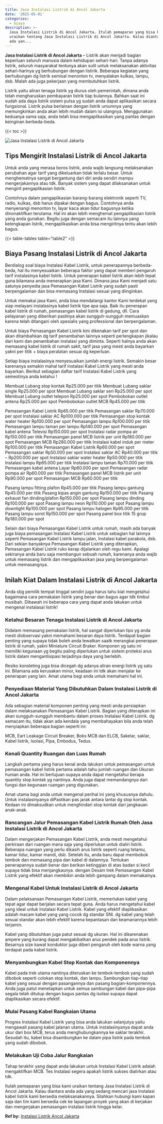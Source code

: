 ```yaml
---
title: Jasa Instalasi Listrik di Ancol Jakarta
date: '2025-05-01'
categories:
  - biaya
description: >-
  Jasa Instalasi Listrik di Ancol Jakarta. Itulah pemaparan yang bisa kami
  uraikan tentang Jasa Instalasi Listrik di Ancol Jakarta. Kalau diantara anda
  ada yan...
---
```


**Jasa Instalasi Listrik di Ancol Jakarta** – Listrik akan menjadi bagian keperluan seluruh manusia dalam kehidupan sehari-hari. Tanpa adanya listrik, seluruh masyarakat tentunya akan sulit untuk melaksanakan aktivitas sehari-harinya yg berhubungan dengan listirik. Beberapa kegiatan yang berhubungan dg listrik semisal menonton tv, menyalakan kulkas, lampu, dsb. Malah ada juga pekerjaan yang membutuhkan listrik.

Listrik yaitu aliran tenaga listrik yg diurus oleh pemerintah, dimana anda telah mengharuskan pembayaran listrik tiap bulannya. Bahkan saat ini sudah ada daya listrik sistem pulsa yg sudah anda dapat aplikasikan secara fungsional. Listrik pulsa berlainan dengan listrik umumnya yang memungkinkan anda akan lebih mudah dalam isi ulangnya. Menggunakan keduanya sama saja, anda telah bisa mengaplikasikan yang pantas dengan keinginan berbeda-beda.

{{< toc >}}

![Jasa Instalasi Listrik di Ancol Jakarta](/images/instalasi-listrik-murah04.png)

## Tips Mengirit Instalasi Listrik di Ancol Jakarta

Untuk anda yang merasa boros listrik, anda wajib langsung melaksanakan perubahan agar tarif yang dikeluarkan tidak terlalu besar. Untuk menghematnya sangat bergantung dari diri anda sendiri mampu mengerjakannya atau tdk. Banyak sistem yang dapat dilaksanakan untuk mengirit pengaplikasian listrik.

Contohnya dalam pengaplikasian barang-barang elektronik seperti TV, radio, kulkas, dsb harus dipakai dengan bagus. Contohnya anda menyenangi menonton tv, layar kaca akan tidur bagusnya ketika dinonaktifkan terutama. Hal ini akan lebih menghemat pengaplikasian listrik yang anda gunakan. Begitu juga dengan semacam itu lainnya yang kelengkapan listrik, mengaplikasikan anda bisa mengiritnya tentu akan lebih bagus.

{{< table-tables table="table2" >}}

## Biaya Pasang Instalasi Listrik di Ancol Jakarta

Berdialog soal biaya Instalasi Kabel Listrik, untuk penerapannya berbeda-beda, hal itu menyesuaikan beberapa faktor yang dapat memberi pengaruh tarif instalasinya kabel listrik. Untuk penerapan kabel listrik akan lebih tepat guna bilamana anda menerapkan jasa Kami. Dimana jasa Kami menjadi satu satunya penyedia jasa Pemasangan Kabel Listrik yang sudah pasti berpengalaman dan bisa memasang Instalasi sesuai yang diinginkan.

Untuk memakai jasa Kami, anda bisa mendatangi kantor Kami terdekat yang siap melayani instalasinya kabel listrik tipe apa saja. Baik itu penerapan kabel listrik di rumah, pemasangan kabel listrik di gedung, dll. Cara pelayanan yang diberikan pastinya akan sungguh-sungguh memuaskan karena telah ditangani oleh spesialis yang professional dan berpengalaman.

Untuk biaya Pemasangan Kabel Listrik kini dikenakan tarif per spot dan akan ditambahkan dg tarif penambahan lainnya seperti perlengkapan jikalau dari kami dan penambahan instalasi yang diminta. Seperti halnya anda akan memasang kabel listrik di rumah sakit, tarif jasa yang mesti anda bayarkan yakni per titik + biaya peralatan sesuai dg keperluan.

Setiap biaya instalasinya menyesuaikan jumlah energi listrik. Semakin besar karenanya semakin mahal tarif instalasi Kabel Listrik yang mesti anda bayarkan. Berikut sebagian daftar tarif Instalasi Kabel Listrik yang semestinya anda ketahui !

Membuat Lubang stop kontak Rp25.000 per titik Membuat Lubang saklar single Rp25.000 per spot Membuat Lubang saklar seri Rp25.000 per spot Membuat Lubang outlet telepon Rp25.000 per spot Pembobokan outlet antena Rp25.000 per spot Pembobokan outlet MCB Rp45.000 per titik

Pemasangan Kabel Listrik Rp65.000 per titik Pemasangan saklar Rp70.000 per spot Instalasi saklar AC Rp100.000 per titik Pemasangan stop kontak water heater Rp100.000 per spot Pemasangan lampu Rp100.000 per titik Pemasangan lampu taman per lampu Rp140.000 per spot Pemasangan kabel antena Televisi Rp150.000 per spot Instalasi radar pompa air Rp150.000 per titik Pemasangan panel MCB listrik per unit Rp180.000 per spot Pemasangan MCB Rp280.000 per titik Instalasi kabel induk per meter Rp100.000 per titik Pemasangan Kabel Listrik Rp60.000 per spot Pemasangan saklar Rp50.000 per spot Instalasi saklar AC Rp40.000 per titik – Rp200.000 per spot Instalasi saklar water heater Rp50.000 per titik Instalasi lampu Rp65.000 per titik Instalasi lampu taman Rp70.000 per titik Pemasangan kabel antena Layar Rp60.000 per spot Pemasangan radar pompa air Rp60.000 per titik Pemasangan panel MCB listrik per unit Rp90.000 per spot Pemasangan MCB Rp60.000 per titik

Pasang lampu fitting plafon Rp45.000 per titik Pasang lampu gantung Rp45.000 per titik Pasang kipas angin gantung Rp150.000 per titik Pasang exhaust fan dinding/plafon Rp150.000 per spot Pasang lampu dinding Rp100.000 per spot Pasang lampu neon Rp110.000 per spot Pasang lampu downlight Rp100.000 per spot Pasang lampu halogen Rp95.000 per titik Pasang lampu sorot Rp150.000 per spot Pasang panel box titik 15 grup Rp180.000 per spot

Selain dari biaya Pemasangan Kabel Listrik untuk rumah, masih ada banyak juga biaya pemasangan Instalasi Kabel Listrik untuk sebagian hal lainnya seperti Pemasangan Kabel Listrik lampu jalan, Instalasi kabel parabola, dsb. Dari sekian banyaknya Pemasangan Kabel Listrik yang diterapkan, Pemasangan Kabel Listrik ruko kerap dijalankan oleh regu kami. Apalagi sekiranya anda baru saja membangun sebuah rumah, karenanya anda wajib untuk memasang listrik dan mengaplikasikan jasa yang berpengalaman untuk memasangnya.

## Inilah Kiat Dalam Instalasi Listrik di Ancol Jakarta


Anda sbg pemilik tempat tinggal sendiri juga harus tahu kiat mengetahui bagaimana cara pemakaian listrik yang benar dan bagus agar tdk timbul musibah. Dibawah ini beberapa cara yang dapat anda lakukan untuk mengenal instalasai listrik!

### Ketahui Besaran Tenaga Instalasi Listrik di Ancol Jakarta

Didalam memasang pemakaian listrik, hal sangat diperlukan tips yg anda mesti diobservasi yakni memahami besaran daya listrik. Terdapat bagian penting yang supaya tidak boleh anda lewatkan saatk merangkai penerapan listrik di rumah, yakni Miniature Circuit Braker. Komponen yg satu ini memiliki kegunaan yg begitu paling diperlukan untuk sistem proteksi arus listrik dalam mengantisipasi terjadinya daya yang berlebih.

Resiko konsleting juga bisa dicegah dg adanya aliran energi listrik yg satu ini. Bilamana ada kerusakan minor, keadaan ini tdk akan menjalar ke penerapan yang lain. Amat utama bagi anda untuk memahami hal ini.

### Penyediaan Material Yang Dibutuhkan Dalam Instalasi Listrik di Ancol Jakarta

Ada sebagian material komponen penting yang mesti anda persiapkan dalam melaksanakan Pemasangan Kabel Listrik. Bagian yang diterapkan ini akan sungguh-sungguh membantu dalam proses Instalasi Kabel Listrik. dg semacam itu, tidak akan ada kendala yang membahayakan bila anda telah menyiapkan beberapa bagian seperti ini:

MCB, Eart Leakage Circuit Breaker, Boks MCB dan ELCB, Sakelar, saklar, Kabel listrik, Isolasi, Pipa, Embodus, Tedus.

### Kenali Quantity Ruangan dan Luas Rumah

Langkah pertama yang harus kenal anda lakukan untuk pemasangan untuk pemasangan kabel listrik pertama adalah tahu jumlah ruangan dan Ukuran hunian anda. Hal ini bertujuan supaya anda dapat mengetahui berapa quantity stop kontak yg nantinya. Anda juga dapat memandangnya dari fungsi dan kegunaan ruangan yang digunakan.

Amat utama bagi anda untuk mengenal perihal ini yang khususnya dahulu. Untuk instalasinyanya diPastikan pas jarak antara lantai dg stop kontak. Kedaan ini dimaksudkan untuk menghindari stop kontak dari jangkauan anak-anak.

### Rancangan Jalur Pemasangan Kabel Listrik Rumah Oleh Jasa Instalasi Listrik di Ancol Jakarta

Dalam mengerjakan Pemasangan Kabel Listrik, anda mesti mengetahui perkiraan dari ruangan mana saja yang diperlukan untuk dialiri listrik. Beberapa ruangan yang perlu dikasih arus listrik seperti ruang tetamu, kamar tidur, kamar mandi, dsb. Setelah itu, anda baru dapat membobok tembok dan memasang pipa dan kabel di dalamnya. Tentukan penerapannya sudah benar dan berikan ketinggian di atas badan si kecil supaya tidak bisa menjangkaunya. dengan Desain trek Pemasangan Kabel Listrik yang efektif akan membikin anda lebih gampang dalam memakainya.

### Mengenal Kabel Untuk Instalasi Listrik di Ancol Jakarta

Dalam pelaksanaan Pemasangan Kabel Listrik, memerlukan kabel yang tepat agar dapat berjalan secara tepat guna. Anda harus mengetahui kabel yang ideal untuk Instalasi Kabel Listrik. Kabel yang efektif diaplikasikan adalah macam kabel yang yang cocok dg standar SNI. dg kabel yang telah sesuai standar akan lebih efektif karena kepantasan dan keamanannya lebih terjamin.

Kabel yang dibutuhkan juga patut sesuai dg ukuran. Hal ini dikarenakan ampere yang kurang dapat mengakibatkan arus pendek pada arus listrik. Besarnya size kawat konduktor juga diberi pengaruh oleh kode warna yang terdapat pada kabel listrik.

### Menyambungkan Kabel Stop Kontak dan Komponennya

Kabel pada trek utama nantinya diteruskan ke tembok-tembok yang sudah dibobok seperti colokan stop kontak, dan lampu. Sambungkan tiap-tiap kabel yang sesuai dengan pasangannya dan pasang bagian-komponennya. Anda juga patut menetapkan untuk semua sambungan kabel dan pipa-pipa segala telah ditutup dengan bagus pantas dg isolasi supaya dapat diaplikasikan secara efektif.

### Mulai Pasang Kabel Rangkaian Utama

Progres Instalasi Kabel Listrik yang bisa anda lakukan selanjutya yaitu mengawali pasang kabel jalanan utama. Untuk instalasinyanya dapat anda ukur dari box MCB, terus anda menghubungkannya ke saklar terakhir. Sesudah itu, kabel bisa disambungkan ke dalam pipa listrik pada tembok yang sudah dibobok.

### Melakukan Uji Coba Jalur Rangkaian

Tahap terakhir yang dapat anda lakukan untuk Instalasi Kabel Listrik adalah mengaktifkan MCB. Tes Instalasi segera apakah listrik sukses dialirkan atau tdk.

Itulah pemaparan yang bisa kami uraikan tentang Jasa Instalasi Listrik di Ancol Jakarta. Kalau diantara anda ada yang sedang mencari jasa Instalasi kabel listrik kami bersedia melaksanakannya. Silahkan hubungi kami kapan saja dan tim kami bersedia cek ke lapangan proyek yang akan di kerjakan dan mengerjakan pemasangan instalasi listrik hingga kelar.

**Ref by:** [Instalasi Listrik Ancol Jakarta](https://id.wikipedia.org/wiki/Instalasi)
